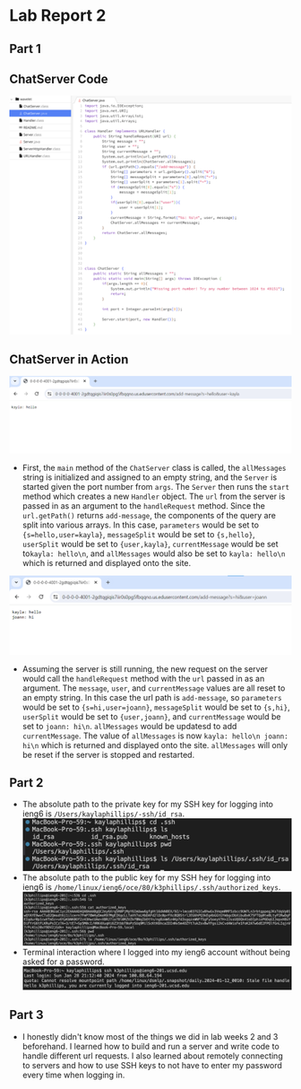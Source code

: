 # Lab Report 2
## Part 1
## ChatServer Code
![Image](lab2CodeFinal.png)
## ChatServer in Action
![Image](lab2Pic1.png)
* First, the `main` method of the `ChatServer` class is called, the `allMessages` string is initialized and assigned to an empty string, and the `Server` is started given the port number from `args`. The `Server` then runs the `start` method which creates a new `Handler` object. The `url` from the server is passed in as an argument to the `handleRequest` method. Since the `url.getPath()` returns `add-message`, the components of the query are split into various arrays. In this case, `parameters` would be set to `{s=hello,user=kayla}`, `messageSplit` would be set to `{s,hello}`, `userSplit` would be set to `{user,kayla}`, `currentMessage` would be set to`kayla: hello\n`, and `allMessages` would also be set to `kayla: hello\n` which is returned and displayed onto the site. 

![Image](lab2Pic2.png)
* Assuming the server is still running, the new request on the server would call the `handleRequest` method with the `url` passed in as an argument. The `message`, `user`, and `currentMessage` values are all reset to an empty string. In this case the url path is `add-message`, so `parameters` would be set to `{s=hi,user=joann}`, `messageSplit` would be set to `{s,hi}`, `userSplit` would be set to `{user,joann}`, and `currentMessage` would be set to `joann: hi\n`. `allMessages` would be updatesd to add `currentMessage`. The value of `allMessages` is now `kayla: hello\n joann: hi\n` which is returned and displayed onto the site. `allMessages` will only be reset if the server is stopped and restarted.

## Part 2
* The absolute path to the private key for my SSH key for logging into ieng6 is `/Users/kaylaphillips/-ssh/id_rsa`. 
![Image](privateKeyPath.png)
* The absolute path to the public key for my SSH hey for logging into ieng6 is `/home/linux/ieng6/oce/80/k3phillips/.ssh/authorized_keys`. 
![Image](publicKeyPath.png)
* Terminal interaction where I logged into my ieng6 account without being asked for a password. 
![Image](sshLoginNoPassword.png)

## Part 3
* I honestly didn't know most of the things we did in lab weeks 2 and 3 beforehand. I learned how to build and run a server and write code to handle different url requests. I also learned about remotely connecting to servers and how to use SSH keys to not have to enter my password every time when logging in.



